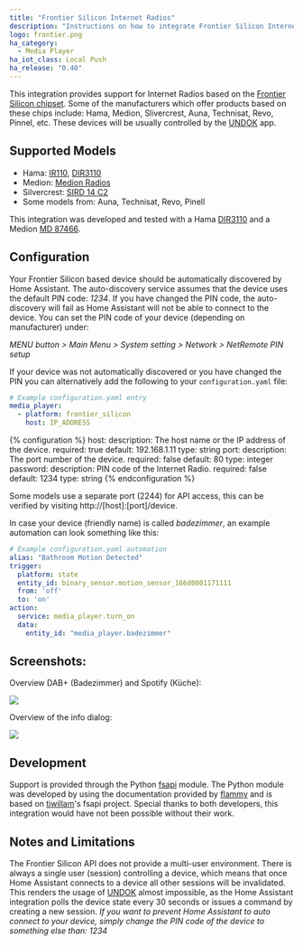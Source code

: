 ```yaml
---
title: "Frontier Silicon Internet Radios"
description: "Instructions on how to integrate Frontier Silicon Internet Radios into Home Assistant."
logo: frontier.png
ha_category:
  - Media Player
ha_iot_class: Local Push
ha_release: "0.40"
---
```


This integration provides support for Internet Radios based on the [Frontier Silicon chipset]. Some of the manufacturers which offer products based on these chips include: Hama, Medion, Slivercrest, Auna, Technisat, Revo, Pinnel, etc. These devices will be usually controlled by the [UNDOK] app.

## Supported Models
* Hama: [IR110], [DIR3110]
* Medion: [Medion Radios]
* Silvercrest: [SIRD 14 C2]
* Some models from: Auna, Technisat, Revo, Pinell

This integration was developed and tested with a Hama [DIR3110] and a Medion [MD 87466].

## Configuration

Your Frontier Silicon based device should be automatically discovered by Home Assistant. The auto-discovery service assumes that the device uses the default PIN code: *1234*. If you have changed the PIN code, the auto-discovery will fail as Home Assistant will not be able to connect to the device. You can set the PIN code of your device (depending on manufacturer) under:

*MENU button > Main Menu > System setting > Network > NetRemote PIN setup*

If your device was not automatically discovered or you have changed the PIN you can alternatively add the following to your `configuration.yaml` file:

```yaml
# Example configuration.yaml entry
media_player:
  - platform: frontier_silicon
    host: IP_ADDRESS
```

{% configuration %}
host:
  description: The host name or the IP address of the device.
  required: true
  default: 192.168.1.11
  type: string
port:
  description: The port number of the device.
  required: false
  default: 80
  type: integer
password:
  description: PIN code of the Internet Radio.
  required: false
  default: 1234
  type: string
{% endconfiguration %}

Some models use a separate port (2244) for API access, this can be verified by visiting http://[host]:[port]/device.

In case your device (friendly name) is called *badezimmer*, an example automation can look something like this:

```yaml
# Example configuration.yaml automation
alias: "Bathroom Motion Detected"
trigger:
  platform: state
  entity_id: binary_sensor.motion_sensor_166d0001171111
  from: 'off'
  to: 'on'
action:
  service: media_player.turn_on
  data:
    entity_id: "media_player.badezimmer"
```

## Screenshots:
Overview DAB+ (Badezimmer) and Spotify (Küche):
<p class='img'>
<img src='/images/screenshots/frontier_silicon_overview.png' />
</p>

Overview of the info dialog:
<p class='img'>
<img src='/images/screenshots/frontier_silicon_info_dialog.png' />
</p>

## Development

Support is provided through the Python [fsapi] module. The Python module was developed by using the documentation provided by [flammy] and
is based on [tiwillam]'s fsapi project. Special thanks to both developers, this integration would have not been possible without their work.

## Notes and Limitations

<div class='note warning'>

The Frontier Silicon API does not provide a multi-user environment. There is always a single user (session) controlling a device, which means that once Home Assistant connects to a device all other sessions will be invalidated. This renders the usage of [UNDOK] almost impossible, as the Home Assistant integration polls the device state every 30 seconds or issues a command by creating a new session.
*If you want to prevent Home Assistant to auto connect to your device, simply change the PIN code of the device to something else than: 1234*

</div>

[Frontier Silicon chipset]: https://www.frontier-silicon.com/digital-radio-solutions
[Medion Radios]: http://internetradio.medion.com/
[IR110]: https://www.hama.com/00054823/hama-ir110-internet-radio-internet-radio-multi-room-app-control
[DIR3110]: https://www.hama.com/00054824/hama-digitalradio-dir3110-internetradio-dab+-fm-multiroom-app-steuerung
[MD 87466]: https://www.medion.com/gb/service/start/_product.php?msn=50051273&gid=14
[SIRD 14 C2]: https://www.silvercrest-multiroom.de/fileadmin/user_upload/pdf/handbucher/Bedienungsanleitungen/IR/279398_SIRD_14_C2_ML4_V1.1_GB_CZ_SK_DE.pdf
[fsapi]: https://github.com/zhelev/python-fsapi
[UNDOK]: https://www.frontier-silicon.com/undok
[flammy]: https://github.com/flammy/fsapi/
[tiwillam]: https://github.com/tiwilliam/fsapi
